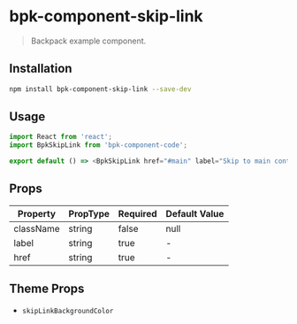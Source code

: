 # bpk-component-skip-link

> Backpack example component.

## Installation

```sh
npm install bpk-component-skip-link --save-dev
```

## Usage

```js
import React from 'react';
import BpkSkipLink from 'bpk-component-code';

export default () => <BpkSkipLink href="#main" label="Skip to main content" />;
```

## Props

| Property  | PropType | Required | Default Value |
| --------- | -------- | -------- | ------------- |
| className | string   | false    | null          |
| label     | string   | true     | -             |
| href      | string   | true     | -             |

## Theme Props

- `skipLinkBackgroundColor`
